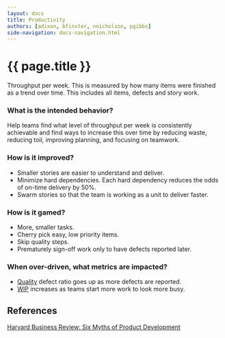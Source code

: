 ```yaml
---
layout: docs
title: Productivity
authors: [adixon, bfinster, nnicholson, pgibbs]
side-navigation: docs-navigation.html
---
```


# {{ page.title }}

Throughput per week. This is measured by how many
items were finished as a trend over time. This includes all items,
defects and story work.

### What is the intended behavior?

Help teams find what level of throughput per week is consistently achievable and find ways to increase this over time by reducing waste, reducing toil, improving planning, and focusing on teamwork.

### How is it improved?

- Smaller stories are easier to understand and deliver.
- Minimize hard dependencies. Each hard dependency reduces the odds of on-time
  delivery by 50%.
- Swarm stories so that the team is working as a unit to deliver faster.

### How is it gamed?

- More, smaller tasks.
- Cherry pick easy, low priority items.
- Skip quality steps.
- Prematurely sign-off work only to have defects reported later.

### When over-driven, what metrics are impacted?

- [Quality](./quality.html) defect ratio goes up as more defects are reported.
- [WIP](./work-in-progress.html) increases as teams start more work to look more
  busy.

## References

[Harvard Business Review: Six Myths of Product Development](https://hbr.org/2012/05/six-myths-of-product-development)
